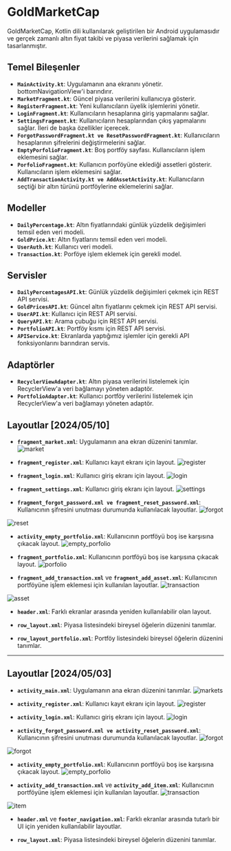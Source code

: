 # GoldMarketCap

GoldMarketCap, Kotlin dili kullanılarak geliştirilen bir Android uygulamasıdır ve gerçek zamanlı altın fiyat takibi ve piyasa verilerini sağlamak için tasarlanmıştır.

## Temel Bileşenler

- **`MainActivity.kt`**: Uygulamanın ana ekranını yönetir. bottomNavigationView'i barındırır.
- **`MarketFragment.kt`**: Güncel piyasa verilerini kullanıcıya gösterir.
- **`RegisterFragment.kt`**: Yeni kullanıcıların üyelik işlemlerini yönetir.
- **`LoginFragment.kt`**: Kullanıcıların hesaplarına giriş yapmalarını sağlar.
- **`SettingsFragment.kt`**: Kullanıcıların hesaplarından çıkış yapmalarını sağlar. İleri de başka özellikler içerecek.
- **`ForgotPasswordFragment.kt ve ResetPasswordFragment.kt`**: Kullanıcıların hesaplarının şifrelerini değiştirmelerini sağlar. 
- **`EmptyPorfolioFragment.kt`**: Boş portföy sayfası. Kullanıcıların işlem eklemesini sağlar.
- **`PorfolioFragment.kt`**: Kullanıcın porföyüne eklediği assetleri gösterir. Kullanıcıların işlem eklemesini sağlar.
- **`AddTransactionActivity.kt ve AddAssetActivity.kt`**: Kullanıcıların seçtiği bir altın türünü portföylerine eklemelerini sağlar.

## Modeller

- **`DailyPercentage.kt`**: Altın fiyatlarındaki günlük yüzdelik değişimleri temsil eden veri modeli.
- **`GoldPrice.kt`**: Altın fiyatlarını temsil eden veri modeli.
- **`UserAuth.kt`**: Kullanıcı veri modeli.
- **`Transaction.kt`**: Porföye işlem eklemek için gerekli model.

## Servisler

- **`DailyPercentagesAPI.kt`**: Günlük yüzdelik değişimleri çekmek için REST API servisi.
- **`GoldPricesAPI.kt`**: Güncel altın fiyatlarını çekmek için REST API servisi.
- **`UserAPI.kt`**: Kullanıcı için REST API servisi.
- **`QueryAPI.kt`**: Arama çubuğu için REST API servisi.
- **`PortfolioAPI.kt`**: Portföy kısmı için REST API servisi.
- **`APIService.kt`**: Ekranlarda yaptığımız işlemler için gerekli API fonksiyonlarını barındıran servis. 

## Adaptörler

- **`RecyclerViewAdapter.kt`**: Altın piyasa verilerini listelemek için RecyclerView'a veri bağlamayı yöneten adaptör.
- **`PortfolioAdapter.kt`**: Kullanıcı portföy verilerini listelemek için RecyclerView'a veri bağlamayı yöneten adaptör.

## Layoutlar [2024/05/10]

- **`fragment_market.xml`**: Uygulamanın ana ekran düzenini tanımlar.
![market](https://uadspyr2z4tvguaplgwat62skjwb6b2w7h4nfh45ej7rncwbcpla.arweave.net/oAcn4jrPJ1NQD1msCftSUmwfB1b5-NKfnSJ_ForBE9Y)


- **`fragment_register.xml`**: Kullanıcı kayıt ekranı için layout.
![register](https://jf4tj2enadeltlicciuwzynzwef33abhvx4k4emyekf64cqfvrza.arweave.net/SXk06I0AyLmtAhIpbOG5sQu9gCet-K4RmCKL7goFrHI)


- **`fragment_login.xml`**: Kullanıcı giriş ekranı için layout.
![login](https://o7vhspiro3ogcdgwm7xsmp4yzo6lh6f2pjmdyvwq4tsrrdpirira.arweave.net/d-p5PRF23GEM1mfvJj-Yy7yz-Lp6WDxW0OTlGI3oiiI)


- **`fragment_settings.xml`**: Kullanıcı giriş ekranı için layout.
![settings](https://rse56ah47ri2a3cpzxrpzlpcojntuknivtvqdpglyd2a7mgizoja.arweave.net/jInfAPz8UaBsT83i_K3icls6Kais6wG8y8D0D7DIy5I)


- **`fragment_forgot_password.xml ve fragment_reset_password.xml`**: Kullanıcının şifresini unutması durumunda kullanılacak layoutlar. 
![forgot](https://g4xo42gy2y2epmajlive3m6arcsdqb33nrawojovqdpcpfyenrra.arweave.net/Ny7uaNjWNEewCVoqTbPAiKQ4B3tsQWcl1YDeJ5cEbGI)

![reset](https://bzfbqg4qzlqt3kob4333omkhx7qz6t4chkywsof7bblq2liwdyxq.arweave.net/DkoYG5DK4T2pweb3tzFHv-GfT4I6sWk4vwhXDS0WHi8)


- **`activity_empty_portfolio.xml`**: Kullanıcının portföyü boş ise karşısına çıkacak layout.
![empty_porfolio](https://6mpv22uurkqob6zwkxrjkfrm2docyidcxtnaireqesn3jasvn55q.arweave.net/8x9dapSKoOD7NlXilRYs0NwsIGK82gREkCSbtIJVb3s)


- **`fragment_portfolio.xml`**: Kullanıcının portföyü boş ise karşısına çıkacak layout.
![porfolio](https://g4nzham33sw2v2kpzddj3zb3k5sw2sffcyiadsr34tj3h5vtktlq.arweave.net/NxuTgZvcrarpT8jGneQ7V2VtSKUWEAHKO-TTs_azVNc)


- **`fragment_add_transaction.xml`** ve **`fragment_add_asset.xml`**: Kullanıcının portföyüne işlem eklemesi için kullanılan layoutlar.
![transaction](https://2sc32wfxfjyh6ysblg32675uuuhqv5vnh6fawvgacxfa3kbzl7jq.arweave.net/1IW9WLcqcH9iQVm3r3-0pQ8K9q0_igtUwBXKDag5X9M)

![asset](https://emieg4juzc5lwhddkw6iv5mj266yuedl5spsumgfmo7o6hylwcea.arweave.net/IxBDcTTIurscY1W8ivWJ172KEGvsnyowxWO-7x8LsIg)


- **`header.xml`**: Farklı ekranlar arasında yeniden kullanılabilir olan layout.

- **`row_layout.xml`**: Piyasa listesindeki bireysel öğelerin düzenini tanımlar.

- **`row_layout_portfolio.xml`**: Portföy listesindeki bireysel öğelerin düzenini tanımlar.

-----------------------------------------------------------------------------------------

## Layoutlar [2024/05/03]

- **`activity_main.xml`**: Uygulamanın ana ekran düzenini tanımlar.
![markets](https://github.com/mulosbron/GoldMarketCap/assets/91866065/3d6767c3-2131-4fe6-9099-abe360ce3547)


- **`activity_register.xml`**: Kullanıcı kayıt ekranı için layout.
![register](https://github.com/mulosbron/GoldMarketCap/assets/91866065/fa0a5f32-e6b0-4d9c-a8d5-d3d538e8ddf9)


- **`activity_login.xml`**: Kullanıcı giriş ekranı için layout.
![login](https://github.com/mulosbron/GoldMarketCap/assets/91866065/f02815c8-88cf-4449-bd8d-56f06c1be785)


- **`activity_forgot_password.xml ve activity_reset_password.xml`**: Kullanıcının şifresini unutması durumunda kullanılacak layoutlar. 
![forgot](https://t56kj3z524lm3ht7rwp6unwuw7osdsy2w4f2x7z6twoq246uie6a.arweave.net/n3yk7z3XFs2ef42f6jbUt90hyxq3C6v_Pp2dDXPUQTw)

![forgot](https://l6dpgwda7t4yevzwawl6tjbmtb2afcutc5kw4acib2j7tnbnmixa.arweave.net/X4bzWGD8-YJXNgWX6aQsmHQCipMXVW4ASA6T-bQtYi4)


- **`activity_empty_portfolio.xml`**: Kullanıcının portföyü boş ise karşısına çıkacak layout.
![empty_porfolio](https://6mpv22uurkqob6zwkxrjkfrm2docyidcxtnaireqesn3jasvn55q.arweave.net/8x9dapSKoOD7NlXilRYs0NwsIGK82gREkCSbtIJVb3s)


- **`activity_add_transaction.xml`** ve **`activity_add_item.xml`**: Kullanıcının portföyüne işlem eklemesi için kullanılan layoutlar.
![transaction](https://2gejynmvp4h3kc7ufswit35pcki5ax72nzid3gyt7qtmqn5necsa.arweave.net/0YicNZV_D7UL9Cysie-vEpHQX_puUD2bE_wmyDetIKQ)

![item](https://w6n7g5ezdkl2a6woqp5y5iiqpxuvjpi5qco4oevejchlxc3gaf6q.arweave.net/t5vzdJkal6B6zoP7jqEQfelUvR2AnccSpEiOu4tmAX0)


- **`header.xml`** ve **`footer_navigation.xml`**: Farklı ekranlar arasında tutarlı bir UI için yeniden kullanılabilir layoutlar.


- **`row_layout.xml`**: Piyasa listesindeki bireysel öğelerin düzenini tanımlar.

